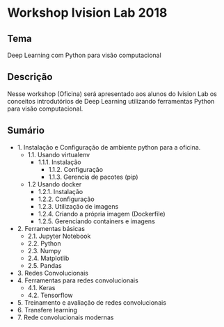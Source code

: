 # Workshop Ivision Lab 2018

## Tema
Deep Learning com Python para visão computacional

## Descrição
Nesse workshop (Oficina) será apresentado aos alunos do Ivision Lab os conceitos introdutórios de Deep Learning utilizando ferramentas Python para visão computacional.

## Sumário

* 1\. Instalação e Configuração de ambiente python para a oficina.
	* 1.1\. Usando virtualenv
		* 1.1.1\. Instalação 
    		* 1.1.2\. Configuração
    		* 1.1.3\. Gerencia de pacotes (pip) 
  	* 1.2 Usando docker
  		* 1.2.1\. Instalação
  		* 1.2.2\. Configuração
  		* 1.2.3\. Utilização de imagens 
		* 1.2.4\. Criando a própria imagem (Dockerfile)
		* 1.2.5\. Gerenciando containers e imagens
* 2\. Ferramentas básicas
	* 2.1\. Jupyter Notebook
	* 2.2\. Python
	* 2.3\. Numpy
	* 2.4\. Matplotlib
	* 2.5\. Pandas
* 3\. Redes Convolucionais
* 4\. Ferramentas para redes convolucionais
	* 4.1\. Keras
	* 4.2\. Tensorflow
* 5\. Treinamento e avaliação de redes convolucionais
* 6\. Transfere learning
* 7\. Rede convolucionais modernas
